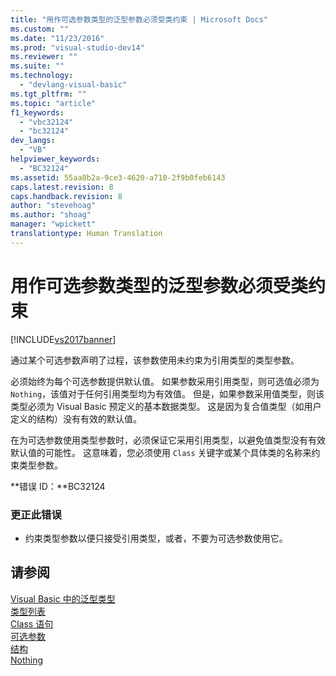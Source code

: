 ```yaml
---
title: "用作可选参数类型的泛型参数必须受类约束 | Microsoft Docs"
ms.custom: ""
ms.date: "11/23/2016"
ms.prod: "visual-studio-dev14"
ms.reviewer: ""
ms.suite: ""
ms.technology: 
  - "devlang-visual-basic"
ms.tgt_pltfrm: ""
ms.topic: "article"
f1_keywords: 
  - "vbc32124"
  - "bc32124"
dev_langs: 
  - "VB"
helpviewer_keywords: 
  - "BC32124"
ms.assetid: 55aa8b2a-9ce3-4620-a710-2f9b0feb6143
caps.latest.revision: 8
caps.handback.revision: 8
author: "stevehoag"
ms.author: "shoag"
manager: "wpickett"
translationtype: Human Translation
---
```

# 用作可选参数类型的泛型参数必须受类约束
[!INCLUDE[vs2017banner](../../../csharp/includes/vs2017banner.md)]

通过某个可选参数声明了过程，该参数使用未约束为引用类型的类型参数。  
  
 必须始终为每个可选参数提供默认值。  如果参数采用引用类型，则可选值必须为 `Nothing`，该值对于任何引用类型均为有效值。  但是，如果参数采用值类型，则该类型必须为 Visual Basic 预定义的基本数据类型。  这是因为复合值类型（如用户定义的结构）没有有效的默认值。  
  
 在为可选参数使用类型参数时，必须保证它采用引用类型，以避免值类型没有有效默认值的可能性。  这意味着，您必须使用 `Class` 关键字或某个具体类的名称来约束类型参数。  
  
 **错误 ID：**BC32124  
  
### 更正此错误  
  
-   约束类型参数以便只接受引用类型，或者，不要为可选参数使用它。  
  
## 请参阅  
 [Visual Basic 中的泛型类型](../../../visual-basic/programming-guide/language-features/data-types/generic-types.md)   
 [类型列表](../../../visual-basic/language-reference/statements/type-list.md)   
 [Class 语句](../../../visual-basic/language-reference/statements/class-statement.md)   
 [可选参数](../../../visual-basic/programming-guide/language-features/procedures/optional-parameters.md)   
 [结构](../../../visual-basic/programming-guide/language-features/data-types/structures.md)   
 [Nothing](../../../visual-basic/language-reference/nothing.md)